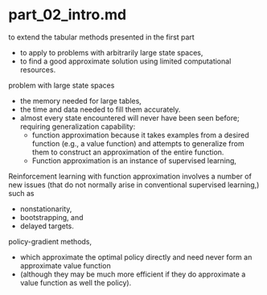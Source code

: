 # part_02_intro.md
to extend the tabular methods presented in the first part
* to apply to problems with arbitrarily large state spaces,
* to find a good approximate solution using limited computational resources.

problem with large state spaces
* the memory needed for large tables,
* the time and data needed to fill them accurately.
* almost every state encountered will never have been seen before;
  requiring generalization capability:
  * function approximation
    because it takes examples from a desired function (e.g., a value function) and attempts
    to generalize from them to construct an approximation of the entire function.
  * Function approximation is an instance of supervised learning,

Reinforcement learning with function approximation involves a number of new issues
(that do not normally arise in conventional supervised learning,) such as
* nonstationarity,
* bootstrapping, and
* delayed targets.

policy-gradient methods,
* which approximate the optimal policy directly and need never form an approximate value function
* (although they may be much more efficient if they do approximate a value function as well the policy).
